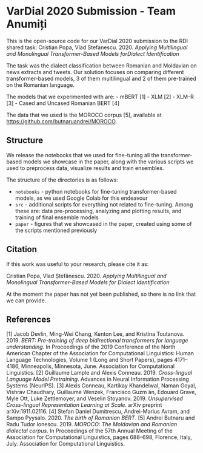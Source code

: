 # VarDial 2020 Submission - Team Anumiți

This is the open-source code for our VarDial 2020 submission to the RDI shared task: Cristian Popa, Vlad Stefanescu. 2020. _Applying Multilingual and Monolingual Transformer-Based Models forDialect Identification_

The task was the dialect classification between Romanian and Moldavian on news extracts and tweets. Our solution focuses on comparing different transformer-based models, 3 of them multilingual and 2 of them pre-trained on the Romanian language.

The models that we experimented with are:
    - mBERT [1]
    - XLM [2]
    - XLM-R [3]
    - Cased and Uncased Romanian BERT [4]
    
The data that we used is the MOROCO corpus [5], available at https://github.com/butnaruandrei/MOROCO.

## Structure
    
We release the notebooks that we used for fine-tuning all the transformer-based models we showcase in the paper, along with the various scripts we used to preprocess data, visualize results and train ensembles.

The structure of the directories is as follows:
- `notebooks` - python notebooks for fine-tuning transformer-based models, as we used Google Colab for this endeavour
- `src` - additional scripts for everything not related to fine-tuning. Among these are: data pre-processing, analyzing and plotting results, and training of final ensemble models 
- `paper` - figures that we showcased in the paper, created using some of the scripts mentioned previously

## Citation

If this work was useful to your research, please cite it as:

Cristian Popa, Vlad Ștefănescu. 2020. _Applying Multilingual and Monolingual Transformer-Based Models for Dialect Identification_

At the moment the paper has not yet been published, so there is no link that we can provide.

## References

[1] Jacob Devlin, Ming-Wei Chang, Kenton Lee, and Kristina Toutanova. 2019. _BERT: Pre-training of deep bidirectional transformers for language understanding_. In Proceedings of the 2019 Conference of the North American Chapter of the Association for Computational Linguistics: Human Language Technologies, Volume 1 (Long and Short Papers), pages 4171–4186, Minneapolis, Minnesota, June. Association for Computational Linguistics.
[2] Guillaume Lample and Alexis Conneau. 2019. _Cross-lingual Language Model Pretraining_. Advances in Neural Information Processing Systems (NeurIPS).
[3] Alexis Conneau, Kartikay Khandelwal, Naman Goyal, Vishrav Chaudhary, Guillaume Wenzek, Francisco Guzm ́an, Edouard Grave, Myle Ott, Luke Zettlemoyer, and Veselin Stoyanov. 2019. _Unsupervised Cross-lingual Representation Learning at Scale_. arXiv preprint arXiv:1911.02116.
[4] Stefan Daniel Dumitrescu, Andrei-Marius Avram, and Sampo Pyysalo. 2020. _The birth of Romanian BERT_.
[5] Andrei Butnaru and Radu Tudor Ionescu. 2019. _MOROCO: The Moldavian and Romanian dialectal corpus_. In Proceedings of the 57th Annual Meeting of the Association for Computational Linguistics, pages 688–698, Florence, Italy, July. Association for Computational Linguistics.
